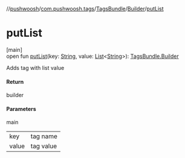 //[pushwoosh](../../../../index.md)/[com.pushwoosh.tags](../../index.md)/[TagsBundle](../index.md)/[Builder](index.md)/[putList](put-list.md)

# putList

[main]\
open fun [putList](put-list.md)(key: [String](https://developer.android.com/reference/kotlin/java/lang/String.html), value: [List](https://developer.android.com/reference/kotlin/java/util/List.html)&lt;[String](https://developer.android.com/reference/kotlin/java/lang/String.html)&gt;): [TagsBundle.Builder](index.md)

Adds tag with list value

#### Return

builder

#### Parameters

main

| | |
|---|---|
| key | tag name |
| value | tag value |
